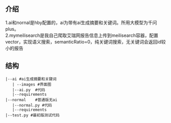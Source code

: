 ## 介绍
1.ai和nornal是hby配置的，ai为带有ai生成摘要和关键词。所用大模型为千问plus。  
2.mymeilisearch是我自己爬取艾瑞网报告信息上传到meilisearch容器，配置vector，实现语义搜索，semanticRatio=0，纯关键词搜索，无关键词会返回id较小的报告
## 结构
```plaintext
|--ai #ai生成摘要和关键词  
   | --images #界面图  
   |--ai.py  #代码  
   |--requirements  
|--normal    #普通版无ai  
   |--normal.py #代码  
   |--requirements  
|--test.py #最初版测试代码  
```
